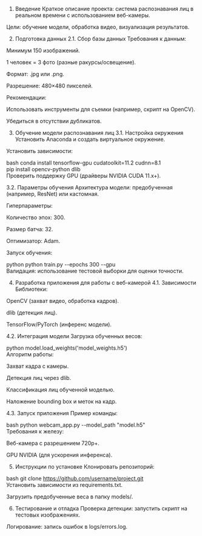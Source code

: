 1. Введение
Краткое описание проекта: система распознавания лиц в реальном времени с использованием веб-камеры.

Цели: обучение модели, обработка видео, визуализация результатов.

2. Подготовка данных
2.1. Сбор базы данных
Требования к данным:

Минимум 150 изображений.

1 человек = 3 фото (разные ракурсы/освещение).

Формат: .jpg или .png.

Разрешение: 480×480 пикселей.

Рекомендации:

Использовать инструменты для съемки (например, скрипт на OpenCV).

Убедиться в отсутствии дубликатов.

3. Обучение модели распознавания лиц
3.1. Настройка окружения
Установить Anaconda и создать виртуальное окружение.

Установить зависимости:

bash
conda install tensorflow-gpu cudatoolkit=11.2 cudnn=8.1  
pip install opencv-python dlib  
Проверить поддержку GPU (драйверы NVIDIA CUDA 11.x+).

3.2. Параметры обучения
Архитектура модели: предобученная (например, ResNet) или кастомная.

Гиперпараметры:

Количество эпох: 300.

Размер батча: 32.

Оптимизатор: Adam.

Запуск обучения:

python
python train.py --epochs 300 --gpu  
Валидация: использование тестовой выборки для оценки точности.

4. Разработка приложения для работы с веб-камерой
4.1. Зависимости
Библиотеки:

OpenCV (захват видео, обработка кадров).

dlib (детекция лиц).

TensorFlow/PyTorch (инференс модели).

4.2. Интеграция модели
Загрузка обученных весов:

python
model.load_weights('model_weights.h5')  
Алгоритм работы:

Захват кадра с камеры.

Детекция лиц через dlib.

Классификация лиц обученной моделью.

Наложение bounding box и меток на кадр.

4.3. Запуск приложения
Пример команды:

bash
python webcam_app.py --model_path "model.h5"  
Требования к железу:

Веб-камера с разрешением 720p+.

GPU NVIDIA (для ускорения инференса).

5. Инструкции по установке
Клонировать репозиторий:

bash
git clone https://github.com/username/project.git  
Установить зависимости из requirements.txt.

Загрузить предобученные веса в папку models/.

6. Тестирование и отладка
Проверка детекции: запустить скрипт на тестовых изображениях.

Логирование: запись ошибок в logs/errors.log.
